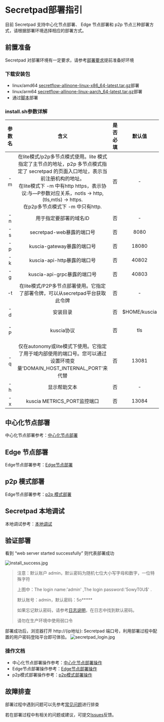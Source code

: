 # Secretpad部署指引

目前 Secretpad 支持中心化节点部署、 Edge 节点部署和 p2p 节点三种部署方式，请根据部署环境选择相应的部署方式。

## 前置准备

Secretpad 对部署环境有一定要求，请参考[部署要求](./request.md)提前准备好环境

### 下载安装包

- linux/amd64 [secretflow-allinone-linux-x86_64-latest.tar.gz](https://secretflow-public.oss-cn-hangzhou.aliyuncs.com/mvp-packages/secretflow-allinone-linux-x86_64-latest.tar.gz)部署
- linux/arm64 [secretflow-allinone-linux-aarch_64-latest.tar.gz](https://secretflow-public.oss-cn-hangzhou.aliyuncs.com/mvp-packages/secretflow-allinone-linux-aarch_64-latest.tar.gz)部署
- 通过[脚本](https://github.com/secretflow/secretpad/blob/main/scripts/install.sh)部署

### install.sh参数详解

| 参数名 |                                                                                             含义                                                                                              | 是否必填 |     默认值      |      可选项
|:---:|:-------------------------------------------------------------------------------------------------------------------------------------------------------------------------------------------:|:----:|:------------:|:--------------:|
| -m  | 在lite模式/p2p多节点模式使用。lite 模式指定了主节点的地址，p2p 多节点模式指定了 secretpad 的页面入口地址，表示当前注册机构的地址。<br/>在lite模式下 -m 中有http https，表示协议:与—P参数对应关系，notls -> http, (tls,mtls) -> https.<br/> 在p2p多节点模式下 -m 中只有http. |  否   |      -       |       -        |
| -n  |                                                                                        用于指定要部署的域名ID                                                                                         |  否   |      -       |       -        |
| -s  |                                                                                     secretpad-web暴露的端口号                                                                                     |  否   |     8080     |       -        |
| -p  |                                                                                    kuscia-gateway暴露的端口号                                                                                     |  否   |    18080     |       -        |
| -k  |                                                                                    kuscia-api-http暴露的端口号                                                                                    |  否   |    40802     |       -        |
| -g  |                                                                                    kuscia-api-grpc暴露的端口号                                                                                    |  否   |    40803     |       -        |
| -t  |                                                                       在lite模式/P2P多节点部署使用。它指定了部署令牌，可以从secretpad平台获取此令牌                                                                       |  否   |      -       |
| -d  |                                                                                            安装目录                                                                                             |  否   | $HOME/kuscia |       -        |
| -P  |                                                                                          kuscia协议                                                                                           |  否   |     tls      | tls、notls、mtls |
| -q  |                                                       仅在autonomy或lite模式下使用。它指定了用于域内部使用的端口号。您可以通过设置环境变量'DOMAIN_HOST_INTERNAL_PORT'来代替                                                        |  否   |    13081     |       -        |
| -h  |                                                                                           显示帮助文本                                                                                            |  否   |      -       |       -        |
| -x  |                                                                                   kuscia METRICS_PORT监控端口                                                                                   |  否   |    13084     |       -        |

## 中心化节点部署

中心化节点部署参考：[中心化节点部署](./master.md)

## Edge 节点部署

Edge节点部署参考：[Edge节点部署](./edge.md)

## p2p 模式部署

Edge节点部署参考：[p2p 模式部署](./p2p.md)

## Secretpad 本地调试

本地调试参考：[本地调试](../development/ru_in_idea_cn.md)

## 验证部署

看到 “web server started successfully” 则代表部署成功

![install_success.jpg](../imgs/install_success.jpg)

> 注意：默认账户 admin，默认密码为随机七位大小写字母和数字，一位特殊字符
>
> 上图中：The login name:'admin' ,The login password:'5owyT0U$' .
>
> 默认账号：admin，默认密码：5o*****
>
> 如果忘记默认密码，请参考[日志说明](./log.md#secretpad默认密码查看)，在日志中找到默认密码。
>
> 请勿在生产环境中使用弱口令

部署成功后，浏览器打开 http://{ip地址}: Secretpad 端口号，利用部署过程中配置的用户密码登陆平台即可体验。
![secretpad_login.jpg](../imgs/secretpad_login.jpg)

### 操作文档

- 中心化节点部署操作参考：[中心化节点部署操作](../operation/master.md)
- Edge节点部署操作参考：[Edge节点部署操作](../operation/edge.md)
- p2p模式部署操作参考：[p2p模式部署操作](../operation/p2p.md)

## 故障排查

部署过程中遇到问题可以先参考[常见问题](../asked/qa.md)进行排查

若在部署过程中有相关的问题或建议，可提交[Issues](https://github.com/secretflow/secretpad/issues)反馈。